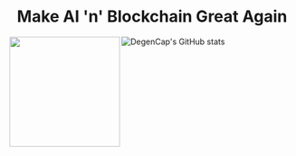 <h1 align="center" font-weight="bold">
Make AI 'n' Blockchain Great Again<br/>

</h1>

![DegenCap's GitHub stats](https://github-readme-stats.vercel.app/api?username=degencap777\&bg_color=30,e96443,904e95\&title_color=fff\&text_color=fff)
<img align="left" height="195px" src="https://github-readme-stats.vercel.app/api/top-langs/?username=degencap777&layout=compact&theme=merko&count_private=true&hide=jupyter%20notebook,solidity,css,html&langs_count=8">
